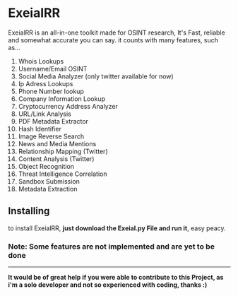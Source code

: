 # ExeialRR
ExeialRR is an all-in-one toolkit made for OSINT research, It's Fast, reliable and somewhat accurate you can say.
it counts with many features, such as...
1. Whois Lookups
2. Username/Email OSINT
3. Social Media Analyzer (only twitter available for now)
4. Ip Adress Lookups
5. Phone Number lookup
6. Company Information Lookup
7. Cryptocurrency Address Analyzer
8. URL/Link Analysis
9.  PDF Metadata Extractor
10. Hash Identifier
11. Image Reverse Search
12. News and Media Mentions
13. Relationship Mapping (Twitter)
14. Content Analysis (Twitter)
15. Object Recognition
16. Threat Intelligence Correlation
17. Sandbox Submission
18. Metadata Extraction

## Installing

to install ExeialRR, **just download the Exeial.py File and run it**, easy peacy.

### Note: Some features are not implemented and are yet to be done
--------------------------------------------------------------------------------------
**It would be of great help if you were able to contribute to this Project, as i'm a solo developer and not so experienced with coding, thanks :)**

